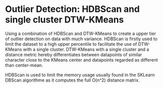# Outlier Detection: HDBScan and single cluster DTW-KMeans
Using a combination of HDBScan and DTW-KMeans to create a upper tier of outlier detection on data with much variance.
HDBScan is firstly used to limit the dataset to a high upper percentile to facilitate the use of DTW-KMeans with a single cluster.
DTW-KMeans with a single cluster and a distance metric hereby differentiates between datapoints of similar character close to the KMeans center and datapoints regarded as different than center-mean. 

HDBScan is used to limit the memory usage usually found in the SKLearn DBScan algorithme as it computes the full O(n^2) distance matrix.
